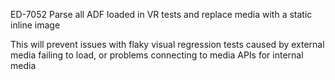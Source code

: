 ED-7052 Parse all ADF loaded in VR tests and replace media with a static inline image

This will prevent issues with flaky visual regression tests caused by external media failing to load, or problems connecting to media APIs for internal media
